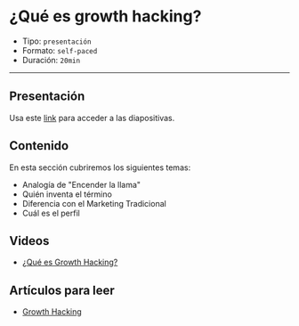 # ¿Qué es growth hacking?

* Tipo: `presentación`
* Formato: `self-paced`
* Duración: `20min`

***

## Presentación
Usa este [link](https://docs.google.com/presentation/d/1690jQPjbRpBtU3yQJc1thKI7TpUjFrl_pZ5IVhst4LI/edit#slide=id.g39007e8374_0_68) para acceder a las diapositivas.

## Contenido
En esta sección cubriremos los siguientes temas:

* Analogía de "Encender la llama"
* Quién inventa el término
* Diferencia con el Marketing Tradicional
* Cuál es el perfil

## Videos
- [¿Qué es Growth Hacking?](https://www.useloom.com/share/32c5a339192243c48f9bc9c8eb878c3f)

## Artículos para leer
- [Growth Hacking](https://www.quicksprout.com/the-definitive-guide-to-growth-hacking-chapter-1/)
